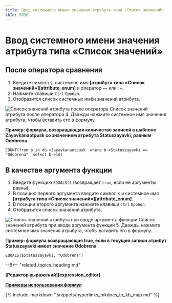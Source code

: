 ```yaml
---
title: Ввод системного имени значения атрибута типа «Список значений»
kbId: 5036
---
```


# Ввод системного имени значения атрибута типа «Список значений»

## После оператора сравнения

1. Введите символ `$`, системное имя **[атрибута типа «Список значений»][attribute_enum]** и оператор `==` или `!=`.
2. Нажмите клавиши `Ctrl` `Пробел`.
3. Отобразится список системных имён значений атрибута.
![Список значений атрибута после оператора](https://kb.comindware.ru/assets/formula_editor_enum_autocomplete.png)
Список значений атрибута после оператора
4. Дважды нажмите системное имя значения атрибута, чтобы вставить его в формулу.

**Пример: формула, возвращающая количество записей в шаблоне Zayavkanaotpusk со значением атрибута Statuszayavki, равным Odobrena**

```
COUNT(from b in db->Zayavkanaotpusk  where b->Statuszayavki == "Odobrena"  select b->id)
```

## В качестве аргумента функции

1. Введите функцию `EQUALS()` (возвращает `true`, если её аргументы равны).
2. В позицию первого аргумента введите символ `$` и системное имя **[атрибута типа «Список значений»][attribute_enum]**.
3. В позиции второго аргумента нажмите клавиши `Ctrl` `Пробел`.
4. Отобразится список значений атрибута.
![Список значений атрибута при вводе аргумента функции](https://kb.comindware.ru/assets/formula_editor_enum_function_autocomplete.png)
Список значений атрибута при вводе аргумента функции
5. Дважды нажмите системное имя значения атрибута, чтобы вставить его в формулу.

**Пример: формула возвращающая true, если в текущей записи атрибут Statuszayavki имеет значение Odobrena**

```
EQUALS($Statuszayavki, "Odobrena")
```

--8<-- "related_topics_heading.md"

**[Редактор выражений][expression_editor]**

**[Примеры использования формул](https://kb.comindware.ru/category\.php\?id=880)**

{% include-markdown ".snippets/hyperlinks_mkdocs_to_kb_map.md" %}
